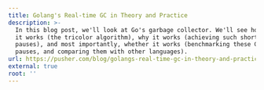 ```yaml
---
title: Golang's Real-time GC in Theory and Practice
description: >-
  In this blog post, we'll look at Go's garbage collector. We'll see how
  it works (the tricolor algorithm), why it works (achieving such short GC
  pauses), and most importantly, whether it works (benchmarking these GC
  pauses, and comparing them with other languages).
url: https://pusher.com/blog/golangs-real-time-gc-in-theory-and-practice/
external: true
root: ''
---
```

